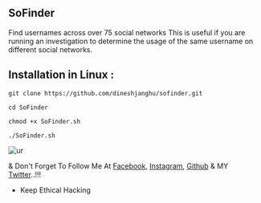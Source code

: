 ## SoFinder 

Find usernames across over 75 social networks
This is useful if you are running an investigation to determine the usage of the same username on different social networks.

## Installation in Linux :

```git clone https://github.com/dineshjanghu/sofinder.git```

```cd SoFinder```

```chmod +x SoFinder.sh```

```./SoFinder.sh```

![ur](https://raw.githubusercontent.com/dineshjanghu/SoFinder/master/Ex.png?token=AO2JZWDOUE23BJXPEZFE2B26OMSGW)

& Don't Forget To Follow Me At [Facebook](https://www.facebook.com/dinesh.janghu2/), [Instagram](https://www.instagram.com/dinesh.janghu/), [Github](https://github.com/dineshjanghu) & MY [Twitter](https://twitter.com/DineshJanghu22)..!!!

* Keep Ethical Hacking

